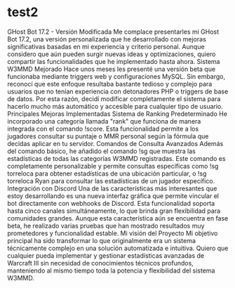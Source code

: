 # test2
GHost Bot 17.2 - Versión Modificada
Me complace presentarles mi GHost Bot 17.2, una versión personalizada que he desarrollado con mejoras significativas basadas en mi experiencia y criterio personal. Aunque considero que aún pueden surgir nuevas ideas y optimizaciones, quiero compartir las funcionalidades que he implementado hasta ahora.
Sistema W3MMD Mejorado
Hace unos meses les presenté una versión beta que funcionaba mediante triggers web y configuraciones MySQL. Sin embargo, reconocí que este enfoque resultaba bastante tedioso y complejo para usuarios que no tenían experiencia con detonadores PHP o triggers de base de datos.
Por esta razón, decidí modificar completamente el sistema para hacerlo mucho más automático y accesible para cualquier tipo de usuario.
Principales Mejoras Implementadas
Sistema de Ranking Predeterminado He incorporado una categoría llamada "rank" que funciona de manera integrada con el comando !score. Esta funcionalidad permite a los jugadores consultar su puntaje o MMR personal según la fórmula que decidas aplicar en tu servidor.
Comandos de Consulta Avanzados Además del comando básico, he añadido el comando !sg que muestra las estadísticas de todas las categorías W3MMD registradas. Este comando es completamente personalizable y permite consultas específicas como !sg torreloca para obtener estadísticas de una ubicación particular, o !sg torreloca Ryan para consultar las estadísticas de un jugador específico.
Integración con Discord Una de las características más interesantes que estoy desarrollando es una nueva interfaz gráfica que permite vincular el bot directamente con webhooks de Discord. Esta funcionalidad soporta hasta cinco canales simultáneamente, lo que brinda gran flexibilidad para comunidades grandes.
Aunque esta característica aún se encuentra en fase beta, he realizado varias pruebas que han mostrado resultados muy prometedores y funcionalidad estable.
Mi visión del Proyecto
Mi objetivo principal ha sido transformar lo que originalmente era un sistema técnicamente complejo en una solución automatizada e intuitiva. Quiero que cualquier pueda implementar y gestionar estadísticas avanzadas de Warcraft III sin necesidad de conocimientos técnicos profundos, manteniendo al mismo tiempo toda la potencia y flexibilidad del sistema W3MMD.

